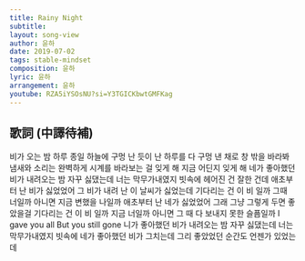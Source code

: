 ```yaml
---
title: Rainy Night
subtitle:
layout: song-view
author: 윤하
date: 2019-07-02
tags: stable-mindset
composition: 윤하
lyric: 윤하
arrangement: 윤하
youtube: RZA5iYSOsNU?si=Y3TGICKbwtGMFKag
---
```


## 歌詞 (中譯待補)

비가 오는 밤
하루 종일 하늘에 구멍 난 듯이
난 하루를 다 구멍 낸 채로 창 밖을 바라봐
냄새와 소리는 완벽하게 시계를
바라보는 걸 잊게 해
지금 어딘지 잊게 해
네가 좋아했던
비가 내려오는 밤
자꾸 싫댔는데
너는 막무가내였지 빗속에
헤어진 건
잘한 건데
애초부터 난 비가 싫었었어
그 비가 내려 난 이 날씨가 싫었는데
기다리는 건 이 비 일까 그때 너일까
아니면 지금 변했을 나일까
애초부터 난 네가 싫었었어
그래 그냥 그렇게 두면 좋았을걸
기다리는 건 이 비 일까 지금 너일까
아니면 그 때 다 보내지 못한 슬픔일까
I gave you all
But you still gone
니가 좋아했던 비가 내려오는 밤
자꾸 싫댔는데
너는 막무가내였지 빗속에
네가 좋아했던 비가 그치는데
그리 좋았었던 순간도 언젠가 있었는데
